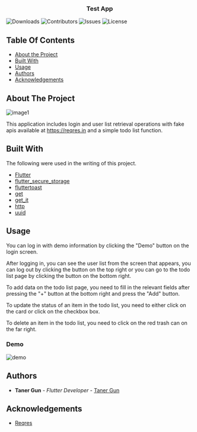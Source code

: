 <br/>
<p align="center">
  <h3 align="center">Test App</h3>

</p>

![Downloads](https://img.shields.io/github/downloads/tekangun/test_app/total) ![Contributors](https://img.shields.io/github/contributors/tekangun/test_app?color=dark-green) ![Issues](https://img.shields.io/github/issues/tekangun/test_app) ![License](https://img.shields.io/github/license/tekangun/test_app) 

## Table Of Contents

* [About the Project](#about-the-project)
* [Built With](#built-with)
* [Usage](#usage)
* [Authors](#authors)
* [Acknowledgements](#acknowledgements)

## About The Project


![image1](https://github.com/tekangun/test_app/assets/56742196/89ddc08c-ba58-4cec-b92d-88b1f8ae0f00)


This application includes login and user list retrieval operations with fake apis available at https://reqres.in and a simple todo list function. 

## Built With

The following were used in the writing of this project.

* [Flutter](https://github.com/flutter/flutter)
* [flutter_secure_storage](https://pub.dev/packages/flutter_secure_storage)
* [fluttertoast](https://pub.dev/packages/fluttertoast)
* [get](https://pub.dev/packages/get)
* [get_it](https://pub.dev/packages/get_it)
* [http](https://pub.dev/packages/http)
* [uuid](https://pub.dev/packages/uuid)

## Usage

You can log in with demo information by clicking the "Demo" button on the login screen.

After logging in, you can see the user list from the screen that appears, you can log out by clicking the button on the top right or you can go to the todo list page by clicking the button on the bottom right. 

To add data on the todo list page, you need to fill in the relevant fields after pressing the "+" button at the bottom right and press the "Add" button. 

To update the status of an item in the todo list, you need to either click on the card or click on the checkbox box.

To delete an item in the todo list, you need to click on the red trash can on the far right.

### Demo


![demo](https://github.com/tekangun/test_app/assets/56742196/c603d218-a546-47fe-ba85-e3f3ef52a5d1)



## Authors

* **Taner Gun** - *Flutter Developer* - [Taner Gun](https://github.com/tekangun/)

## Acknowledgements

* [Reqres](https://reqres.in/)

